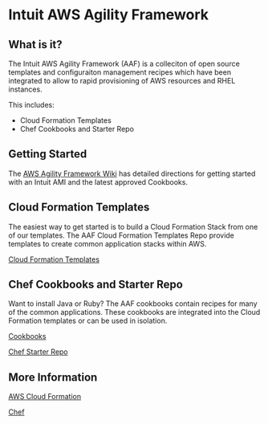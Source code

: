 Intuit AWS Agility Framework
============================

What is it?
-----------

The Intuit AWS Agility Framework (AAF) is a colleciton of open source templates and configuraiton management recipes which have been integrated to allow to rapid provisioning of AWS resources and RHEL instances.

This includes:

* Cloud Formation Templates
* Chef Cookbooks and Starter Repo

Getting Started
---------------

The [AWS Agility Framework Wiki](https://github.com/live-community/aws-agility-framework/wiki/Getting-Started) has detailed directions for getting started with an Intuit AMI and the latest approved Cookbooks.

Cloud Formation Templates
-------------------------

The easiest way to get started is to build a Cloud Formation Stack from one of our templates.  The AAF Cloud Formation Templates Repo provide templates to create common application stacks within AWS.

[Cloud Formation Templates](https://github.com/live-community/cloud_formation_templates)

Chef Cookbooks and Starter Repo
-----------------------------

Want to install Java or Ruby?  The AAF cookbooks contain recipes for many of the common applications.  These cookbooks are integrated into the Cloud Formation templates or can be used in isolation.  

[Cookbooks](https://github.com/live-community/cookbooks)

[Chef Starter Repo](https://github.com/live-community/chef-repo)

More Information
----------------

[AWS Cloud Formation](http://aws.amazon.com/cloudformation)

[Chef](http://opscode.com/chef)
